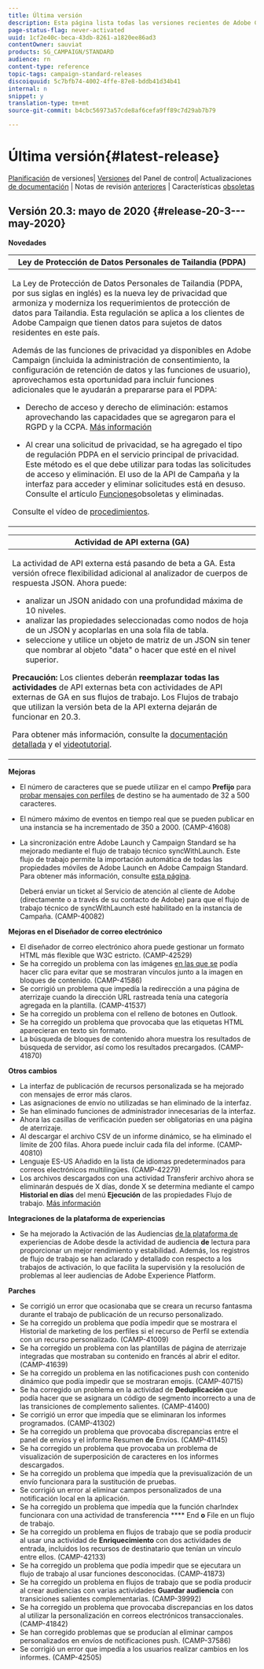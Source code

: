 ```yaml
---
title: Última versión
description: Esta página lista todas las versiones recientes de Adobe Campaign Standard.
page-status-flag: never-activated
uuid: 1cf2e40c-beca-43db-8261-a1820ee86ad3
contentOwner: sauviat
products: SG_CAMPAIGN/STANDARD
audience: rn
content-type: reference
topic-tags: campaign-standard-releases
discoiquuid: 5c7bfb74-4002-4ffe-87e8-bddb41d34b41
internal: n
snippet: y
translation-type: tm+mt
source-git-commit: b4cbc56973a57cde8af6cefa9ff89c7d29ab7b79

---
```



# Última versión{#latest-release}

[Planificación](../../rn/using/release-planning.md) de versiones| [Versiones](https://docs.adobe.com/content/help/es-ES/control-panel/using/release-notes.html) del Panel de control| Actualizaciones [de documentación](../../rn/using/documentation-updates.md) | Notas de revisión [anteriores](../../rn/using/release-notes-2020.md) | Características [obsoletas](../../rn/using/deprecated-features.md)

## Versión 20.3: mayo de 2020 {#release-20-3---may-2020}

**Novedades**

<table> 
<thead> 
<tr> 
<th> <strong>Ley de Protección de Datos Personales de Tailandia (PDPA)</strong><br /> </th> 
</tr> 
</thead> 
<tbody> 
<tr> 
<td> <p>La Ley de Protección de Datos Personales de Tailandia (PDPA, por sus siglas en inglés) es la nueva ley de privacidad que armoniza y moderniza los requerimientos de protección de datos para Tailandia. Esta regulación se aplica a los clientes de Adobe Campaign que tienen datos para sujetos de datos residentes en este país.</p>
<p>Además de las funciones de privacidad ya disponibles en Adobe Campaign (incluida la administración de consentimiento, la configuración de retención de datos y las funciones de usuario), aprovechamos esta oportunidad para incluir funciones adicionales que le ayudarán a prepararse para el PDPA:</p>
<ul>
<li>Derecho de acceso y derecho de eliminación: estamos aprovechando las capacidades que se agregaron para el RGPD y la CCPA. <a href="https://helpx.adobe.com/content/help/en/campaign/kb/acs-privacy.html#righttoaccess">Más información</a> </li>
<li><p>Al crear una solicitud de privacidad, se ha agregado el tipo de regulación PDPA en el servicio principal de privacidad. Este método es el que debe utilizar para todas las solicitudes de acceso y eliminación. El uso de la API de Campaña y la interfaz para acceder y eliminar solicitudes está en desuso.  Consulte el artículo <a href="../../rn/using/deprecated-features.md">Funciones</a>obsoletas y eliminadas.</p></li>
</ul>
<p>Consulte el vídeo de <a href="https://docs.adobe.com/content/help/en/campaign-learn/campaign-standard-tutorials/privacy/privacy-overview.html">procedimientos</a>.</p>
</td> 
</tr> 
</tbody> 
</table>

<table> 
<thead> 
<tr> 
<th> <strong>Actividad de API externa (GA)</strong><br /> </th> 
</tr> 
</thead> 
<tbody> 
<tr> 
  <td> <p>La actividad de API <strong></strong> externa está pasando de beta a GA. Esta versión ofrece flexibilidad adicional al analizador de cuerpos de respuesta JSON. Ahora puede:</p>
<ul>
<li>analizar un JSON anidado con una profundidad máxima de 10 niveles. </li>
<li>analizar las propiedades seleccionadas como nodos de hoja de un JSON y acoplarlas en una sola fila de tabla.</li>
<li>seleccione y utilice un objeto de matriz de un JSON sin tener que nombrar al objeto "data" o hacer que esté en el nivel superior.</li>
</ul>
<p><strong>Precaución:</strong> Los clientes deberán <strong>reemplazar todas las actividades</strong> de API externas beta con actividades de API externas de GA en sus flujos de trabajo.  Los Flujos de trabajo que utilizan la versión beta de la API externa dejarán de funcionar en 20.3.</p>
<p>Para obtener más información, consulte la <a href="../../automating/using/external-api.md">documentación detallada</a> y el <a href="https://docs.adobe.com/content/help/en/campaign-learn/campaign-standard-tutorials/managing-processes-and-data/data-management-activities/external-api-activity.html">videotutorial</a>.</p>
</td> 
</tr> 
</tbody> 
</table>

**Mejoras**

* El número de caracteres que se puede utilizar en el campo **Prefijo** para [probar mensajes con perfiles](../../sending/using/testing-messages-using-target.md) de destino se ha aumentado de 32 a 500 caracteres.
* El número máximo de eventos en tiempo real que se pueden publicar en una instancia se ha incrementado de 350 a 2000. (CAMP-41608)
* La sincronización entre Adobe Launch y Campaign Standard se ha mejorado mediante el flujo de trabajo técnico syncWithLaunch. Este flujo de trabajo permite la importación automática de todas las propiedades móviles de Adobe Launch en Adobe Campaign Standard. Para obtener más información, consulte [esta página](../../administration/using/technical-workflows.md).

   Deberá enviar un ticket al Servicio de atención al cliente de Adobe (directamente o a través de su contacto de Adobe) para que el flujo de trabajo técnico de syncWithLaunch esté habilitado en la instancia de Campaña. (CAMP-40082)

**Mejoras en el Diseñador de correo electrónico**

* El diseñador de correo electrónico ahora puede gestionar un formato HTML más flexible que W3C estricto. (CAMP-42529)
* Se ha corregido un problema con las imágenes [en las que se](../../designing/using/links.md#inserting-a-link) podía hacer clic para evitar que se mostraran vínculos junto a la imagen en bloques de contenido. (CAMP-41586)
* Se corrigió un problema que impedía la redirección a una página de aterrizaje cuando la dirección URL [](../../designing/using/links.md#about-tracked-urls) rastreada tenía una categoría agregada en la plantilla. (CAMP-41537)
* Se ha corregido un problema con el relleno de botones en Outlook.
* Se ha corregido un problema que provocaba que las etiquetas HTML aparecieran en texto sin formato.
* La búsqueda de bloques de contenido ahora muestra los resultados de búsqueda de servidor, así como los resultados precargados. (CAMP-41870)

**Otros cambios**

* La interfaz de publicación de recursos personalizada se ha mejorado con mensajes de error más claros.
* Las asignaciones de envío no utilizadas se han eliminado de la interfaz.
* Se han eliminado funciones de administrador innecesarias de la interfaz.
* Ahora las casillas de verificación pueden ser obligatorias en una página de aterrizaje.
* Al descargar el archivo CSV de un informe dinámico, se ha eliminado el límite de 200 filas. Ahora puede incluir cada fila del informe. (CAMP-40810)
* Lenguaje ES-US Añadido en la lista de idiomas predeterminados para correos electrónicos multilingües. (CAMP-42279)
* Los archivos descargados con una actividad Transferir archivo ahora se eliminarán después de X días, donde X se determina mediante el campo **Historial en días** del menú **Ejecución** de las propiedades Flujo de trabajo. [Más información](../../automating/using/executing-a-workflow.md#workflow-properties)

**Integraciones de la plataforma de experiencias**

* Se ha mejorado la Activación de las Audiencias [de la plataforma de](../../automating/using/aep-targeting-audiences.md) experiencias de Adobe desde la actividad de audiencia **de** lectura para proporcionar un mejor rendimiento y estabilidad. Además, los registros de flujo de trabajo se han aclarado y detallado con respecto a los trabajos de activación, lo que facilita la supervisión y la resolución de problemas al leer audiencias de Adobe Experience Platform.

**Parches**

* Se corrigió un error que ocasionaba que se creara un recurso fantasma durante el trabajo de publicación de un recurso personalizado.
* Se ha corregido un problema que podía impedir que se mostrara el Historial de marketing de los perfiles si el recurso de Perfil se extendía con un recurso personalizado. (CAMP-41009)
* Se ha corregido un problema con las plantillas de página de aterrizaje integradas que mostraban su contenido en francés al abrir el editor. (CAMP-41639)
* Se ha corregido un problema en las notificaciones push con contenido dinámico que podía impedir que se mostraran emojis. (CAMP-40715)
* Se ha corregido un problema en la actividad de **Deduplicación** que podía hacer que se asignara un código de segmento incorrecto a una de las transiciones de complemento salientes. (CAMP-41400)
* Se corrigió un error que impedía que se eliminaran los informes programados. (CAMP-41302)
* Se ha corregido un problema que provocaba discrepancias entre el panel de envíos y el informe Resumen **de** Envíos. (CAMP-41145)
* Se ha corregido un problema que provocaba un problema de visualización de superposición de caracteres en los informes descargados.
* Se ha corregido un problema que impedía que la previsualización de un envío funcionara para la sustitución de pruebas.
* Se corrigió un error al eliminar campos personalizados de una notificación local en la aplicación.
* Se ha corregido un problema que impedía que la función charIndex funcionara con una actividad de transferencia **** End **o** File en un flujo de trabajo.
* Se ha corregido un problema en flujos de trabajo que se podía producir al usar una actividad de **Enriquecimiento** con dos actividades de entrada, incluidos los recursos de destinatario que tenían un vínculo entre ellos. (CAMP-42133)
* Se ha corregido un problema que podía impedir que se ejecutara un flujo de trabajo al usar funciones desconocidas. (CAMP-41873)
* Se ha corregido un problema en flujos de trabajo que se podía producir al crear audiencias con varias actividades **Guardar audiencia** con transiciones salientes complementarias. (CAMP-39992)
* Se ha corregido un problema que provocaba discrepancias en los datos al utilizar la personalización en correos electrónicos transaccionales. (CAMP-41842)
* Se han corregido problemas que se producían al eliminar campos personalizados en envíos de notificaciones push. (CAMP-37586)
* Se corrigió un error que impedía a los usuarios realizar cambios en los informes. (CAMP-42505)
